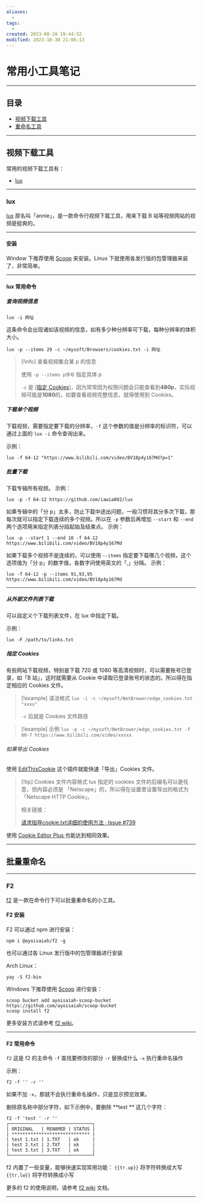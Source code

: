 ```yaml
---
aliases:
  - 
tags:
  - 
created: 2023-08-18 19:44:52
modified: 2023-10-30 21:06:13
---
```


# 常用小工具笔记

---

## 目录
* [视频下载工具](#tools_vdowners)
* [重命名工具](#tools_rename)

---

## <span id="tools_vdowners">视频下载工具</span>

常用的视频下载工具有：
* [lux](#tools_vdowners_lux)

---

### <span id="tools_vdowners_lux">lux</span>

[lux](https://github.com/iawia002/lux) 原名叫「annie」，是一款命令行视频下载工具，用来下载 B 站等视频网站的视频是挺爽的。

---

#### 安装

Window 下推荐使用 [Scoop](https://github.com/ScoopInstaller/scoop) 来安装。Linux 下就使用各发行版的包管理器来装了，非常简单。

---

#### lux 常用命令

##### 查询视频信息

```shell
lux -i 网址
```

这条命令会出现诸如该视频的信息，如有多少种分辨率可下载，每种分辨率的体积大小。

```shell
lux -p --items 29 -c ~/mysoft/Browsers/cookies.txt -i 网址
```

> [!info] 查看视频集合某 p 的信息
> 
> 使用 `-p --items p序号` 指定具体 p
> 
> `-c` 是 [[指定 Cookies](#指定%20Cookies)]，因为常常因为权限问题会只能查看到**480p**，实际视频可能是**1080**的，如要查看视频完整信息，就得使用到 Cookies。

##### 下载单个视频

下载视频，需要指定要下载的分辨率，`-f` 这个参数的值是分辨率的标识符，可以通过上面的 `lux -i` 命令查询出来。

示例：
```shell
lux -f 64-12 "https://www.bilibili.com/video/BV18p4y167Md?p=1"
```

##### 批量下载

下载专辑所有视频。
示例：
```shell
lux -p -f 64-12 https://github.com/iawia002/lux
```

如果专辑中的「分 p」太多，防止下载中途出问题，一般习惯将其分多次下载，那每次就可以指定下载连续的多个视频。所以在 `-p` 参数后再增加 `--start` 和 `--end` 两个选项用来指定列表分段起始及结束点。
示例：
```shell
lux -p --start 1 --end 10 -f 64-12 https://www.bilibili.com/video/BV18p4y167Md
```

如果下载多个视频不是连续的，可以使用 `--items` 指定要下载哪几个视频，这个选项值为「分 p」的数字值，各数字间使用英文的「,」分隔。
示例：
```shell
lux -f 64-12 -p --items 91,93,95 https://www.bilibili.com/video/BV18p4y167Md
```

---

##### 从外部文件列表下载

可以自定义个下载列表文件，在 lux 中指定下载。

示例：
```shell
lux -F /path/to/links.txt
```

##### 指定 Cookies

有些网站下载视频，特别是下载 720 或 1080 等高清视频时，可以需要账号已登录，如「B 站」，这时就需要从 Cookie 中读取已登录账号的状态的。所以得在指定相应的 Cookies 文件。

> [!example] 语法格式 
> `lux -i -c ~/mysoft/NetBrower/edge_cookies.txt "xxxx"`
> 
> `-c` 后就是 Cookies 文件路径

> [!example] 示例
> `lux -p -c ~/mysoft/NetBrower/edge_cookies.txt -f 80-7 https://www.bilibili.com/video/xxxxx`

###### 如果导出 Cookies

使用 [EditThisCookie](../Browsers/Chrome_Note.md#EditThisCookie) 这个插件就能快速「导出」Cookies 文件。

> [!tip] Cookies 文件内容格式
> lux 指定的 cookies 文件的后缀名可以是任意，但内容必须是 「Netscape」的，所以得在设置里设置导出的格式为「Netscape HTTP Cookie」。
> 
> 相关链接：
> 
> [请求指导cookie.txt详细的使用方法 · Issue #739](https://github.com/iawia002/lux/issues/739)

使用 [Cookie Editor Plus ](https://microsoftedge.microsoft.com/addons/detail/cookie-editor-plus/nbmajjcfigmlcnikhnfhhicidleefhpp?hl=zh-CN) 也能达到相同效果。

---

## <span id="tools_rename">批量重命名</span>

---

### <span id="tools_rename_f2">F2</span>

[f2](https://github.com/ayoisaiah/f2) 是一款在命令行下可以批量重命名的小工具。

#### <span id="tools_rename_f2_install">F2 安装</span>

F2 可以通过 npm 进行安装：
```shell
npm i @ayoisaiah/f2 -g
```

也可以通过各 Linux 发行版中的包管理器进行安装

Arch Linux：
```shell
yay -S f2-bin
```

Windows 下推荐使用 [Scoop](https://github.com/ScoopInstaller/scoop) 进行安装：
```shell
scoop bucket add ayoisaiah-scoop-bucket https://github.com/ayoisaiah/scoop-bucket
scoop install f2
```

更多安装方式请参考 [f2 wiki](https://github.com/ayoisaiah/f2/wiki/Installation)。

---

#### <span id="tools_rename_f2_commands">F2 常用命令</span>

`f2` 这是 f2 的主命令
`-f` 查找要修改的部分
`-r` 替换成什么
`-x` 执行重命名操作

示例：
```shell
f2 -f '' -r ''
```
如果不加 `-x`，那就不会执行重命名操作，只是显示预览效果。

删除原名称中部分字符，如下示例中，要删除 **test ** 这几个字符：
```shell
f2 -f 'test ' -r ''
┌───────────────────────────────┐
| ORIGINAL   | RENAMED | STATUS |
| ***************************** |
| test 1.txt | 1.TXT   | ok     |
| test 2.txt | 2.TXT   | ok     |
| test 3.txt | 3.TXT   | ok     |
└───────────────────────────────┘
```

f2 内置了一些变量，能够快速实现常用功能：
`{{tr.up}}` 将字符转换成大写
`{{tr.lw}}` 将字符转换成小写

更多的 f2 的使用说明，请参考 [f2 wiki](https://github.com/ayoisaiah/f2/wiki) 文档。

---

